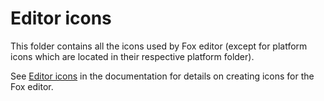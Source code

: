 # Editor icons

This folder contains all the icons used by Fox editor (except for platform
icons which are located in their respective platform folder).

See [Editor icons](https://docs.Foxengine.org/en/latest/development/editor/creating_icons.html)
in the documentation for details on creating icons for the Fox editor.
